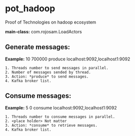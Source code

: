 # pot_hadoop
Proof of Technologies on hadoop ecosystem


**main-class:** com.rojosam.LoadActors

## Generate messages:

**Example:** 10 700000 produce localhost:9092,localhost1:9092

    1. Threads number to send messages in parallel.
    2. Number of messages sended by thread.
    3. Action: *produce* to send messages. 
    4. Kafka broker list.

## Consume messages:

**Example:** 5 0 consume localhost:9092,localhost1:9092

    1. Threads number to consume messages in parallel.
    2. <place holder> Not matter
    3. Action: *consume* to retrieve messages. 
    4. Kafka broker list.
